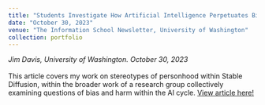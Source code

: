 ```yaml
---
title: "Students Investigate How Artificial Intelligence Perpetuates Biases"
date: "October 30, 2023"
venue: "The Information School Newsletter, University of Washington"
collection: portfolio
---
```

_Jim Davis, University of Washington. October 30, 2023_
<br><br>
This article covers my work on stereotypes of personhood within Stable Diffusion, within the broader work of a research group collectively examining questions of bias and harm within the AI cycle. <a href = "https://ischool.uw.edu/news/2023/10/students-investigate-how-artificial-intelligence-perpetuates-biases?fbclid=IwAR2nyV0_RiuBVnutpGhnZucRD6e837bVYqHUDzKWWB4iV8KHhj6ltDHDF4A">View article here!</a>
